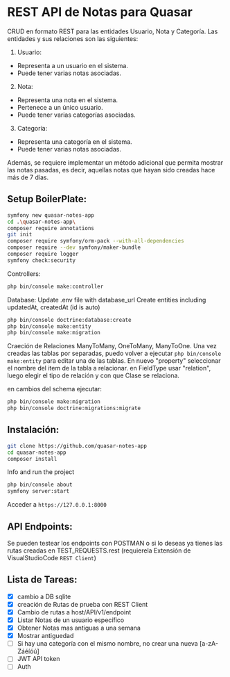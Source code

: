 # REST API de Notas para Quasar

CRUD en formato REST para las entidades Usuario, Nota y Categoría.
Las entidades y sus relaciones son las siguientes:
1. Usuario:
- Representa a un usuario en el sistema.
- Puede tener varias notas asociadas.
2. Nota:
- Representa una nota en el sistema.
- Pertenece a un único usuario.
- Puede tener varias categorías asociadas.
3. Categoría:
- Representa una categoría en el sistema.
- Puede tener varias notas asociadas.

Además, se requiere implementar un método adicional que permita mostrar las
notas pasadas, es decir, aquellas notas que hayan sido creadas hace más de 7 días.

## Setup BoilerPlate:

```bash
symfony new quasar-notes-app
cd .\quasar-notes-app\
composer require annotations
git init
composer require symfony/orm-pack --with-all-dependencies
composer require --dev symfony/maker-bundle
composer require logger
symfony check:security
```

Controllers:
```bash
php bin/console make:controller
```

Database:
Update .env file with database_url
Create entities including updatedAt, createdAt (id is auto)
```bash
php bin/console doctrine:database:create
php bin/console make:entity
php bin/console make:migration
```

Craeción de Relaciones ManyToMany, OneToMany, ManyToOne.
Una vez creadas las tablas por separadas, puedo volver a ejecutar `php bin/console make:entity` para editar una de las tablas.
En nuevo "property" seleccionar el nombre del item de la tabla a relacionar.
en FieldType usar "relation", luego elegir el tipo de relación y con que Clase se relaciona.

en cambios del schema ejecutar:
```bash
php bin/console make:migration
php bin/console doctrine:migrations:migrate
```

## Instalación:
```bash
git clone https://github.com/quasar-notes-app
cd quasar-notes-app
composer install
```

Info and run the project
```bash
php bin/console about
symfony server:start
```

Acceder a `https://127.0.0.1:8000`

## API Endpoints:

Se pueden testear los endpoints con POSTMAN o si lo deseas ya tienes las rutas creadas en TEST_REQUESTS.rest (requierela Extensión de VisualStudioCode `REST Client`)

## Lista de Tareas:

- [x] cambio a DB sqlite
- [x] creación de Rutas de prueba con REST Client
- [x] Cambio de rutas a host/API/v1/endpoint
- [x] Listar Notas de un usuario específico
- [x] Obtener Notas mas antiguas a una semana
- [x] Mostrar antiguedad
- [ ] Si hay una categoría con el mismo nombre, no crear una nueva [a-zA-Záéíóú]
- [ ] JWT API token
- [ ] Auth